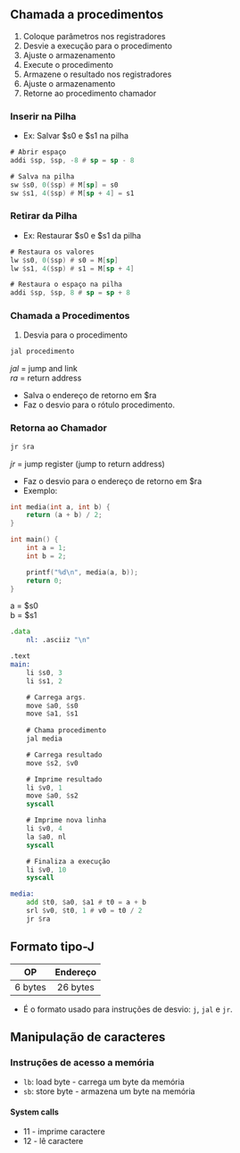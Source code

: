 ## Chamada a procedimentos

1. Coloque parâmetros nos registradores
2. Desvie a execução para o procedimento
3. Ajuste o armazenamento
4. Execute o procedimento
5. Armazene o resultado nos registradores
6. Ajuste o armazenamento
7. Retorne ao procedimento chamador

### Inserir na Pilha

- Ex: Salvar $s0 e $s1 na pilha

```asm
# Abrir espaço
addi $sp, $sp, -8 # sp = sp - 8

# Salva na pilha
sw $s0, 0($sp) # M[sp] = s0
sw $s1, 4($sp) # M[sp + 4] = s1
```

### Retirar da Pilha

- Ex: Restaurar $s0 e $s1 da pilha

```asm
# Restaura os valores
lw $s0, 0($sp) # s0 = M[sp]
lw $s1, 4($sp) # s1 = M[sp + 4]

# Restaura o espaço na pilha
addi $sp, $sp, 8 # sp = sp + 8
```

### Chamada a Procedimentos

1. Desvia para o procedimento

```asm
jal procedimento
```

*jal* = jump and link
</br>
*ra* = return address

- Salva o endereço de retorno em $ra
- Faz o desvio para o rótulo procedimento.

### Retorna ao Chamador

```asm
jr $ra
```

*jr* = jump register (jump to return address)

- Faz o desvio para o endereço de retorno em $ra
- Exemplo:

```c
int media(int a, int b) {
    return (a + b) / 2;
}

int main() {
    int a = 1;
    int b = 2;

    printf("%d\n", media(a, b));
    return 0;
}
```

a = $s0
<br>
b = $s1

```asm
.data
    nl: .asciiz "\n"

.text
main:
    li $s0, 3
    li $s1, 2

    # Carrega args.
    move $a0, $s0
    move $a1, $s1
    
    # Chama procedimento
    jal media

    # Carrega resultado
    move $s2, $v0

    # Imprime resultado
    li $v0, 1
    move $a0, $s2
    syscall

    # Imprime nova linha
    li $v0, 4
    la $a0, nl
    syscall

    # Finaliza a execução
    li $v0, 10
    syscall

media:
    add $t0, $a0, $a1 # t0 = a + b
    srl $v0, $t0, 1 # v0 = t0 / 2
    jr $ra
```

## Formato tipo-J

| OP | Endereço |
|:--:|:--------:|
| 6 bytes  |    26 bytes  |

- É o formato usado para instruções de desvio: `j`, `jal` e `jr`.

## Manipulação de caracteres

### Instruções de acesso a memória

- `lb`: load byte - carrega um byte da memória
- `sb`: store byte - armazena um byte na memória

#### System calls
- 11 - imprime caractere
- 12 - lê caractere

